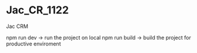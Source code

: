 # Jac_CR_1122
Jac CRM

npm run dev -> run the project on local
npm run build -> build the project for productive enviroment
